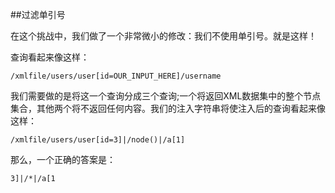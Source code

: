 ##过滤单引号

在这个挑战中，我们做了一个非常微小的修改：我们不使用单引号。就是这样！

查询看起来像这样：

`/xmlfile/users/user[id=OUR_INPUT_HERE]/username`

我们需要做的是将这一个查询分成三个查询;一个将返回XML数据集中的整个节点集合，其他两个将不返回任何内容。我们的注入字符串将使注入后的查询看起来像这样：

`/xmlfile/users/user[id=3]|/node()|/a[1]`

那么，一个正确的答案是：

`3]|/*|/a[1`